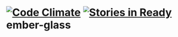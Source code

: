 [![Code Climate](https://codeclimate.com/github/jamesmenera/ember-glass.png)](https://codeclimate.com/github/jamesmenera/ember-glass) [![Stories in Ready](https://badge.waffle.io/jamesmenera/ember-glass.png?label=ready&title=Ready)](https://waffle.io/jamesmenera/ember-glass)
ember-glass
===========
